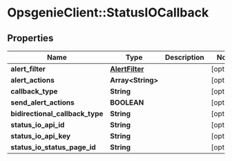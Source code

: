 # OpsgenieClient::StatusIOCallback

## Properties
Name | Type | Description | Notes
------------ | ------------- | ------------- | -------------
**alert_filter** | [**AlertFilter**](AlertFilter.md) |  | [optional] 
**alert_actions** | **Array&lt;String&gt;** |  | [optional] 
**callback_type** | **String** |  | [optional] 
**send_alert_actions** | **BOOLEAN** |  | [optional] 
**bidirectional_callback_type** | **String** |  | [optional] 
**status_io_api_id** | **String** |  | [optional] 
**status_io_api_key** | **String** |  | [optional] 
**status_io_status_page_id** | **String** |  | [optional] 


